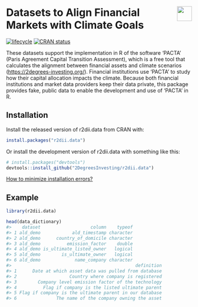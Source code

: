 
<!-- README.md is generated from README.Rmd. Please edit that file -->

# <img src="https://i.imgur.com/3jITMq8.png" align="right" height=40 /> Datasets to Align Financial Markets with Climate Goals

<!-- badges: start -->

[![lifecycle](https://img.shields.io/badge/lifecycle-experimental-orange.svg)](https://www.tidyverse.org/lifecycle/#experimental)
[![CRAN
status](https://www.r-pkg.org/badges/version/r2dii.data)](https://CRAN.R-project.org/package=r2dii.data)
<!-- badges: end -->

These datasets support the implementation in R of the software ‘PACTA’
(Paris Agreement Capital Transition Assessment), which is a free tool
that calculates the alignment between financial assets and climate
scenarios (<https://2degrees-investing.org/>). Financial institutions
use ‘PACTA’ to study how their capital allocation impacts the climate.
Because both financial institutions and market data providers keep their
data private, this package provides fake, public data to enable the
development and use of ‘PACTA’ in R.

## Installation

Install the released version of r2dii.data from CRAN with:

``` r
install.packages("r2dii.data")
```

Or install the development version of r2dii.data with something like
this:

``` r
# install.packages("devtools")
devtools::install_github("2DegreesInvesting/r2dii.data")
```

[How to minimize installation
errors?](https://gist.github.com/maurolepore/a0187be9d40aee95a43f20a85f4caed6#installation)

## Example

``` r
library(r2dii.data)

head(data_dictionary)
#>    dataset                   column    typeof
#> 1 ald_demo            ald_timestamp character
#> 2 ald_demo      country_of_domicile character
#> 3 ald_demo          emission_factor    double
#> 4 ald_demo is_ultimate_listed_owner   logical
#> 5 ald_demo        is_ultimate_owner   logical
#> 6 ald_demo             name_company character
#>                                               definition
#> 1      Date at which asset data was pulled from database
#> 2                    Country where company is registered
#> 3        Company level emission factor of the technology
#> 4          Flag if company is the listed ultimate parent
#> 5 Flag if company is the ultimate parent in our database
#> 6               The name of the company owning the asset
```
